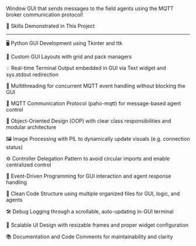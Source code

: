 Window GUI that sends messages to the field agents using the MQTT broker communication protocol!

💼 Skills Demonstrated in This Project
_______________________________________________________________________________________
🖥️ Python GUI Development using Tkinter and ttk

🧱 Custom GUI Layouts with grid and pack managers

💡 Real-time Terminal Output embedded in GUI via Text widget and sys.stdout redirection

🔁 Multithreading for concurrent MQTT event handling without blocking the GUI

📡 MQTT Communication Protocol (paho-mqtt) for message-based agent control

🧠 Object-Oriented Design (OOP) with clear class responsibilities and modular architecture

🖼️ Image Processing with PIL to dynamically update visuals (e.g. connection status)

⚙️ Controller Delegation Pattern to avoid circular imports and enable centralized control

🧪 Event-Driven Programming for GUI interaction and agent response handling

🧹 Clean Code Structure using multiple organized files for GUI, logic, and agents

🛠️ Debug Logging through a scrollable, auto-updating in-GUI terminal

📐 Scalable UI Design with resizable frames and proper widget configuration

📚 Documentation and Code Comments for maintainability and clarity
